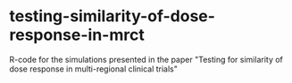 # testing-similarity-of-dose-response-in-mrct
R-code for the simulations presented in the paper "Testing for similarity of dose response in multi-regional clinical trials"
